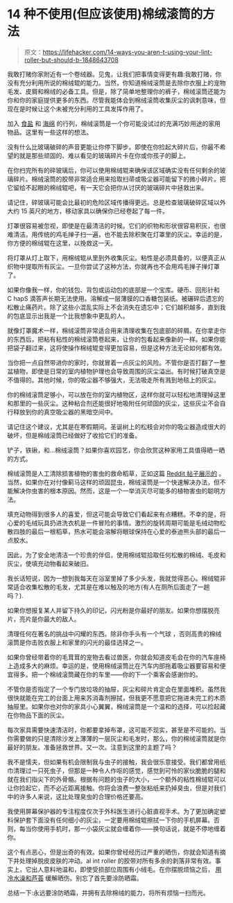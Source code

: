 # 14 种不使用(但应该使用)棉绒滚筒的方法

> 原文：<https://lifehacker.com/14-ways-you-aren-t-using-your-lint-roller-but-should-b-1848643708>

我敢打赌你家附近有一个卷绒器。见鬼，让我们把事情变得更有趣:我敢打赌，你没有充分利用所说的棉绒辊的能力。当然，你知道棉绒滚筒是去除你衣服上的宠物毛发、皮屑和棉绒的必备工具。但是，除了简单地整理你的裤子，棉绒滚筒还能为你和你的家庭提供更多的东西。尽管我能体会到棉绒滚筒收集灰尘的讽刺意味，但现在是时候让这个未被充分利用的工具发挥作用了。

加入 [食盐](https://lifehacker.com/21-clever-things-you-never-knew-table-salt-could-do-1848525279) 和 [海绵](https://lifehacker.com/clever-household-uses-for-sponges-that-dont-involve-doi-1848645199) 的行列，棉绒滚筒是一个你可能没试过的充满巧妙用途的家用物品。这里有一些这样的想法。

没有什么比玻璃破碎的声音更能让你停下脚步。即使在你捡起大碎片后，你最不希望的就是那些顽固的、难以看见的玻璃碎片卡在你或你孩子的脚上。

在你扫完所有的碎玻璃后，你可以使用棉绒辊来确保该区域确实没有任何剩余的玻璃碎片。棉绒滚筒的胶带非常适合用来拾取扫帚或吸尘器可能留下的微小碎片。把它留给不起眼的棉绒辊吧，有一天它会把你从讨厌的玻璃碎片中拯救出来。

请记住，碎玻璃可能会比最初的危险区域传播得更远。总是检查玻璃破碎区域以外大约 15 英尺的地方，移动家具以确保你已经卷起了每一件。

灯罩很容易被忽视，即使是在最清洁的时候。它们的织物和形状很容易积灰，也很难清洁。用传统的鸡毛掸子扫一遍，也不能去除积聚在灯罩里的灰尘。幸运的是，你方便的棉绒辊在这里，以挽救这一天。

将灯罩从灯上取下，用棉绒辊从里到外收集灰尘。粘性是必须具备的，以便真正从织物中提取所有灰尘。一旦你尝试了这种方法，你就再也不会用鸡毛掸子掸灯罩了。

如果你像我一样，你的钱包、背包或运动包的底部是一个宝库。硬币、回形针和 C hapS 滴答声长期无法使用。溶解成一层薄膜的口香糖包装纸。被碾碎后遗忘的松散止痛药片。除了这些小混乱实际上不会消失在遗忘中；它们越积越多，直到我的包底显示出我是一个比我想象中更乱的人。

就像灯罩魔术一样，棉绒滚筒非常适合用来清理收集在包底部的碎屑。在你拿走你的东西后，把粘有粘性的棉绒滚筒卷起来，让你的包看起来像新的一样。如果你能把袋子翻过来，这将使操作棉绒辊变得更加容易，但是这种方法无论如何都有效。

当你把一点自然带进你的家时，你就冒着一点灰尘的风险。不管你是否打翻了一整盆植物，即使是日常的室内植物护理也会导致周围的灰尘溢出。有时候打破真空是不值得的。其他时候，你的吸尘器不够强大，无法吸走所有溅到地毯上的灰尘。

你的棉绒滚筒足够小，可以放在你的室内植物区，这样你就可以轻松地清理掉这里和那里的一些灰尘。这种粘合剂还能很好地吸附任何顽固的灰尘，这些灰尘不会自行释放到你的真空吸尘器的黑暗空间中。

请记住这个建议，尤其是在寒假期间。圣诞树上的松枝会对你的吸尘器造成很大的破坏，但是棉绒滚筒已经做好了收拾它们的准备。

铲子，铁锹，和...棉绒滚筒？如果你喜欢园艺，你会欣赏这种家用工具值得晒一晒的方式。

棉绒滚筒是人工清除损害植物的害虫的救命稻草，正如这篇 [Reddit 帖子展示的](https://www.reddit.com/r/gardening/comments/bqhftl/a_lint_roller_is_a_fantastic_way_to_remove_pests/) 。当然，如果你在对付像蓟马这样的顽固昆虫，棉绒滚筒是一个快速解决办法，但不能解决你虫害的根本原因。然而，这是一个一举消灭尽可能多的植物害虫的聪明方法。

填充动物得到很多人的喜爱，但这可能会导致它们看起来有点糟糕。不幸的是，将心爱的毛绒玩具扔进洗衣机是一件冒险的事情。激烈的旋转周期可能是毛绒动物松散四肢的最后一根稻草，热水可能会溶解将眼球保持在心爱的泰迪熊头部的最后一点胶水。

因此，为了安全地清洁一个珍贵的伴侣，使用棉绒辊拾取任何松散的棉绒、毛皮和灰尘，使填充动物看起来破旧。

我长话短说，因为一想到我每天在浴室里掉了多少头发，我就觉得恶心。棉绒辊非常适合收集松散的毛发，尤其是在难以触及的地方(有人在厕所后面走了一趟吗？).

如果你想报复某人并留下持久的印记，闪光粉是你最好的朋友。如果你想摆脱亮片，亮片是你最大的敌人。

清理任何在著名的挑战中闪耀的东西。除非你手头有一个气球 ，否则高贵的棉绒滚筒是你击败衣服上和家里的闪光的最佳选择之一。

如果你曾经带着你的毛茸茸的宠物去看过兽医，你就会知道皮毛会在你的汽车座椅上造成多大的麻烦。幸运的是，使用棉绒滚筒比在汽车内部拖着吸尘器要容易和便宜得多。把一个棉绒滚筒藏在你的车里——你的下一个乘客会感谢你的。

不管你是否指定了一个专门放垃圾的抽屉，灰尘和碎片肯定会在里面堆积。虽然我很快就能在完工的台面上用来苏消毒剂擦拭，但我更不愿意把它拖进未完工的木质抽屉里。如果你也对你的家具小心翼翼，棉绒滚筒是一个温和的选择，可以捡起藏在你物品下面的灰尘。

每次家具需要快速清洁时，你都要拿掉布罩，这可能不现实，甚至是不可能的。当你需要做的只是清除沙发上薄薄的一层灰尘和毛发时，那么，你的棉绒滚筒就是你最好的朋友。准备拯救世界。又一次。注意到这里的主题了吗？

我不是懦夫，但如果有机会限制我与虫子的接触，我会很乐意接受。我们都曾用纸巾清理过一只死虫子，但那是一种令人作呕的感觉，感觉到可怜的家伙脆脆的腿和就在我们指尖下的外骨骼。根据有问题的虫子的大小，一个额外的粘性棉绒辊可以让你捡起它，而不必近距离接触。你将会浪费一整张粘纸来扔掉臭虫，但是对我们中的许多人来说，这比处理臭虫的合理价格还要高。

我使用屏幕保护器的专注程度仅次于外科医生进行心脏直视手术。为了更加确定塑料保护套下面没有任何细小的灰尘，一定要用棉绒辊擦拭一下你的手机屏幕。否则，每当你使用手机时，那一小袋灰尘就会缠着你——换句话说，就是不停地缠着你。

这个有点恶心，但是出奇的有效。如果你曾经经历过严重的晒伤，你就会知道有摘下并处理掉脱皮皮肤的冲动。al int roller 的胶带对所有多余的剥落非常有效。事实上，它出人意料地温和，即使受损部位周围有小绒毛。在你摆脱烦恼之后， [用冷水澡和芦荟](https://lifehacker.com/how-to-treat-a-bad-sunburn-1844138553) 缓解晒伤。别忘了首先要涂防晒霜。

总结一下:永远要涂防晒霜，并拥有去除棉绒的能力，将所有烦恼一扫而光。